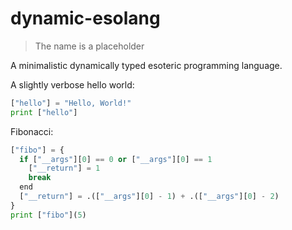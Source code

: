 # dynamic-esolang

> The name is a placeholder

A minimalistic dynamically typed esoteric programming language.

A slightly verbose hello world:
```py
["hello"] = "Hello, World!"
print ["hello"]
```

Fibonacci:
```py
["fibo"] = {
  if ["__args"][0] == 0 or ["__args"][0] == 1
    ["__return"] = 1
    break
  end
  ["__return"] = .(["__args"][0] - 1) + .(["__args"][0] - 2)
}
print ["fibo"](5)
```
